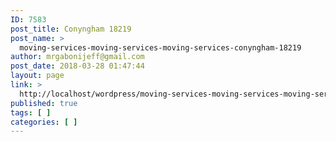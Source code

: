 ```yaml
---
ID: 7583
post_title: Conyngham 18219
post_name: >
  moving-services-moving-services-moving-services-conyngham-18219
author: mrgabonijeff@gmail.com
post_date: 2018-03-28 01:47:44
layout: page
link: >
  http://localhost/wordpress/moving-services-moving-services-moving-services-conyngham-18219/
published: true
tags: [ ]
categories: [ ]
---
```

